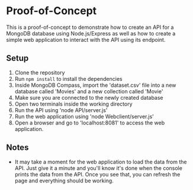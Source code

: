 # Proof-of-Concept

This is a proof-of-concept to demonstrate how to create an API for a MongoDB database using Node.js/Express as well as how to create a simple web application to interact with the API using its endpoint.

## Setup

1. Clone the repository
2. Run `npm install` to install the dependencies
3. Inside MongoDB Compass, import the 'dataset.csv' file into a new database called 'Movies' and a new collection called 'Movie'
4. Make sure you are connected to the newly created database
5. Open two terminals inside the working directory
6. Run the API using 'node API/server.js'
7. Run the web application using 'node Webclient/server.js'
8. Open a browser and go to 'localhost:8081' to access the web application.

## Notes
* It may take a moment for the web application to load the data from the API. Just give it a minute and you'll know it's done when the console prints the data from the API. Once you see that, you can refresh the page and everything should be working.